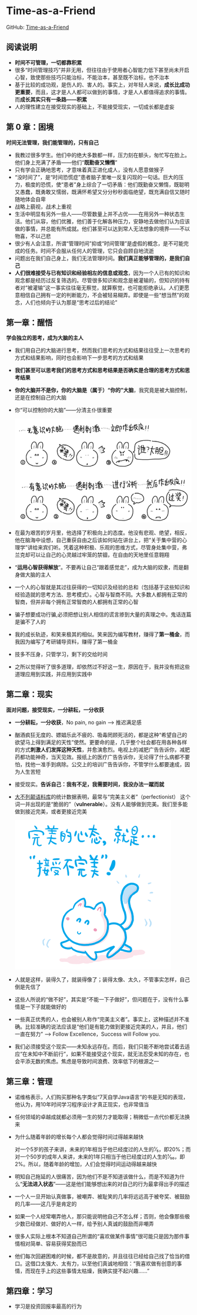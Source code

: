 # Time-as-a-Friend

GitHub: [Time-as-a-Friend](<https://github.com/xiaolai/time-as-a-friend>)

## 阅读说明

* **时间不可管理，一切都靠积累**
* 很多“时间管理技巧”并非无用，但往往由于使用者心智能力低下甚至尚未开启心智，致使那些技巧只能治标，不能治本，甚至既不治标，也不治本
* 基于比较的成功观，是伤人的、害人的。事实上，对年轻人来说，**成长比成功更重要**，而且，这才是人人都可以做到的事情，才是人人都值得追求的事情。而**成长其实只有一条路——积累**
* 人的理性建立在接受现实的基础上，不能接受现实，一切成长都是虚妄

## 第 0 章：困境

**时间无法管理，我们能管理的，只有自己**

* 我教过很多学生。他们中的绝大多数都一样，压力刻在额头，匆忙写在脸上。他们身上充满了矛盾——他们“**既勤奋又懒惰**”
* 只有学会正确地思考，才意味着真正进化成人，没有人愿意做猴子
* “没时间了”，是“时间恐慌症”患者脑子里唯一反复闪现的一句话。巨大的压力，极度的恐慌，使“患者”身上综合了一切矛盾：他们既勤奋又懒惰，既聪明又愚蠢，既勇敢又懦弱，既满怀希望又分分秒秒面临绝望，既充满自信又随时随地体会自卑
* 战略上藐视，战术上重视
* 生活中明显有另外一些人——尽管数量上并不占优——在用另外一种状态生活。他们从容，他们优雅，他们善于化解各种压力，安静地去做他们认为应该做的事情，并总能有所成就。他们甚至可以达到常人无法想象的境界——不以物喜，不以己悲
* 很少有人会注意，所谓“管理时间”抑或“时间管理”是虚假的概念，是不可能完成的任务。时间不会服从任何人的管理，它只会自顾自地流逝
* 问题出在我们自己身上，我们无法管理时间。**我们真正能够管理的，是我们自己**
* **人们很难接受与已有知识和经验相左的信息或观念**，因为一个人已有的知识和观念都是经历过反复筛选的。尽管很多知识和观念是被灌输的，但知识的持有者对“被灌输”这一事实往往毫无察觉，就算察觉，也可能拒绝承认。人们更愿意相信自己拥有一定的判断能力，不会被轻易糊弄。即使是一些“想当然”的观念，人们也倾向于认为那是“思考过后的结论”

## 第一章：醒悟

**学会独立的思考，成为大脑的主人**

* 我们用自己的大脑进行思考，然而我们思考的方式和结果往往受上一次思考的方式和结果影响，同时也会影响下一步思考的方式和结果

* **我们甚至可以思考我们的思考方式和思考结果是否确实是合理的思考方式和思考结果**

* **你的大脑并不是你，你的大脑是（属于）“你的”大脑**，我究竟是被大脑控制，还是在控制自己的大脑

* 你“可以控制你的大脑”——分清主仆很重要

  ![被大脑控制，还是控制自己的大脑](assets/1559003611392.png)

* 在最为艰苦的岁月里，他选择了积极向上的态度。他没有悲观、绝望，相反，他在脑海中设想，自己重获自由之后该如何站在讲台上，把“关于集中营的心理学”讲给来宾们听。凭着这种积极、乐观的思维方式，尽管身处集中营，弗兰克却可以让自己的心灵越过牢笼的禁锢，在自由的天地里任意翱翔

* “**运用心智获得解放**”。不要再让自己“跟着感觉走”，成为大脑的奴隶，而是翻身做大脑的主人

* 一个人的心智就是其过往获得的一切知识及经验的总和（包括基于这些知识和经验造就的思考方法、思考模式）。心智与智商不同。大多数人都拥有正常的智商，但并非每个拥有正常智商的人都拥有正常的心智

* 骗子想要成功行骗,必须把想让别人相信的谎言掺到大量的真理之中。鬼话连篇是骗不了人的

* 我的成长轨迹，和笑来极其的相似。笑来因为编写教材，赚得了**第一桶金**，而我因为编写了考研辅导资料，赚得了第一桶金

* 技多不压身，只管学习，剩下的交给时间

* 之所以觉得听了很多道理，却依然过不好这一生，原因在于，我并没有把这些道理应用到实践，并应用到实践中

## 第二章：现实

**面对问题，接受现实，一分耕耘，一分收获**

* **一分耕耘，一分收获**，No pain, no gain ——> 推迟满足感

* 酗酒疯狂无度的、嫖娼乐此不疲的、吸毒罔顾死活的，都是这种“希望自己的欲望马上得到满足的天性”使然。更要命的是，几乎整个社会都在用各种各样的方式**刺激人们发挥这种天性**，并愈演愈烈。电视上的减肥广告告诉你，减肥药都功能神奇，当天见效。报纸上的医疗广告告诉你，无论得了什么病都不要怕，找他一准手到病除。公交上的培训广告告诉你，不管学什么都要速成，因为人生苦短

* 接受现实。**告诉自己：我有不足，我需要时间，我没办法一蹴而就**

* [大不列颠语料库](http://goo.gl/uyr9E)的统计数据表明，最常与“完美主义者”（perfectionist） 这个词一并出现的是“脆弱的”（**vulnerable**）。没有人能够做到完美。我们至多能做到接近完美，或者更接近完美

  ![接受不完美](assets/1559093952561.png)

* 人就是这样，装得久了，就装得像了；装得太像、太久，不管事实怎样，自己倒是先信了

* 这些人所说的“做不好”，其实是“不能一下子做好”，但问题在于，没有什么事情是一下子就能做好的

* 一些真正优秀的人，也会被别人称作“完美主义者”。事实上，这种描述并不准确。比较准确的说法应该是“他们是有能力做到更接近完美的人，并且，他们一直在努力” ——> Follow Excellence，Success will Follow you.

* 我们必须接受这个现实——未知永远存在。而后，我们只能不断地尝试着去适应“在未知中不断前行”，如果不能接受这个现实，就无法忍受未知的存在，也会平添无数的焦虑。焦虑是导致时间浪费、效率低下的根源之一

## 第三章：管理

* 诺维格表示，人们购买那种名字类似“7天自学Java语言”的书是无知的表现，他认为，用10年时间学习程序设计才真正现实，也非常值当

* 任何领域的卓越成就都必须用一生的努力才能取得；稍微低一点代价都无法换来

* 为什么随着年龄的增长每个人都会觉得时间过得越来越快

  对一个5岁的孩子来讲，未来的1年相当于他已经度过的人生的¹⁄₅，即20%；而对一个50岁的成年人来讲，未来的1年只相当于他已经度过的人生的¹⁄₅₀，即2%。所以，随着年龄的增加，人们会觉得时间运动得越来越快

* 明知自己拖延的人很痛苦，因为他们不是不知道该做什么，而是不知道为什么“**无法进入状态**”——这是他们能够想出来的对自己的行为最拿得出手的描述

* 一个人一旦开始认真做事，被嘲弄、被耻笑的几率将远远高于被夸奖、被鼓励的几率——这几乎是肯定的

* 如果一个人经常嘲弄他人，那只能说明他自己不怎么样；否则，他会像那些极少数已经做对、做好的人一样，给予别人真诚的鼓励而非嘲弄

* 很多人实际上根本不知道自己所谓的“喜欢做某件事情”很可能只是因为那件事情相对简单、容易获得奖励而已

* 他们每次回避困难的时候，都不是故意的，并且往往已经给自己找了恰当的借口。这借口太强大、太有力，以至他们真诚地相信：“我喜欢做有创意的事情，而现在手上的这些事情太枯燥，我确实提不起兴趣……”

## 第四章：学习

* 学习是投资回报率最高的行为